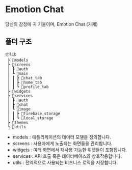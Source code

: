 # Emotion Chat

당신의 감정에 귀 기울이며, Emotion Chat (가제)

## 폴더 구조
```
📦lib
 ┣ 📂models
 ┣ 📂screens
 ┃ ┣ 📂auth
 ┃ ┗ 📂main
 ┃ ┃ ┣ 📂chat_tab
 ┃ ┃ ┣ 📂home_tab
 ┃ ┃ ┗ 📂profile_tab
 ┣ 📂widgets
 ┣ 📂services
 ┃ ┣ 📂auth
 ┃ ┣ 📂chat
 ┃ ┗ 📂image
 ┃ ┃ ┣ 📂firebase_storage
 ┃ ┃ ┗ 📂local_storage
 ┣ 📂themes
 ┗ 📂utils
 ```

- models : 애플리케이션의 데이터 모델을 정의합니다.
- screens : 사용자에게 노출되는 화면들을 관리합니다.
- widgets : 여러 화면에서 재사용 가능한 위젯들이 포함됩니다.
- services : API 호출 혹은 데이터베이스와 상호작용합니다.
- utils : 전역적으로 사용되는 비즈니스 로직을 저장합니다.